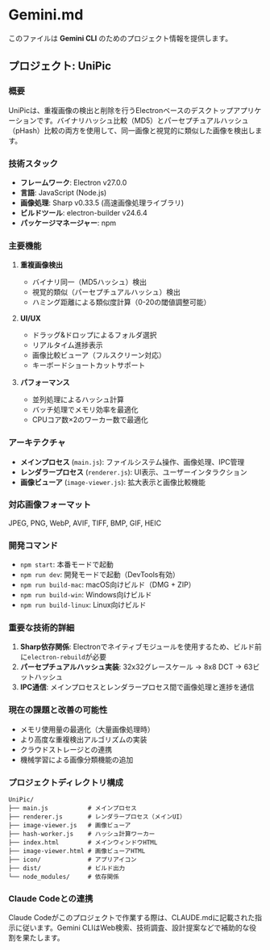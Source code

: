 # Gemini.md

このファイルは **Gemini CLI** のためのプロジェクト情報を提供します。

## プロジェクト: UniPic

### 概要
UniPicは、重複画像の検出と削除を行うElectronベースのデスクトップアプリケーションです。バイナリハッシュ比較（MD5）とパーセプチュアルハッシュ（pHash）比較の両方を使用して、同一画像と視覚的に類似した画像を検出します。

### 技術スタック
- **フレームワーク**: Electron v27.0.0
- **言語**: JavaScript (Node.js)
- **画像処理**: Sharp v0.33.5 (高速画像処理ライブラリ)
- **ビルドツール**: electron-builder v24.6.4
- **パッケージマネージャー**: npm

### 主要機能
1. **重複画像検出**
   - バイナリ同一（MD5ハッシュ）検出
   - 視覚的類似（パーセプチュアルハッシュ）検出
   - ハミング距離による類似度計算（0-20の閾値調整可能）

2. **UI/UX**
   - ドラッグ&ドロップによるフォルダ選択
   - リアルタイム進捗表示
   - 画像比較ビューア（フルスクリーン対応）
   - キーボードショートカットサポート

3. **パフォーマンス**
   - 並列処理によるハッシュ計算
   - バッチ処理でメモリ効率を最適化
   - CPUコア数×2のワーカー数で最適化

### アーキテクチャ
- **メインプロセス** (`main.js`): ファイルシステム操作、画像処理、IPC管理
- **レンダラープロセス** (`renderer.js`): UI表示、ユーザーインタラクション
- **画像ビューア** (`image-viewer.js`): 拡大表示と画像比較機能

### 対応画像フォーマット
JPEG, PNG, WebP, AVIF, TIFF, BMP, GIF, HEIC

### 開発コマンド
- `npm start`: 本番モードで起動
- `npm run dev`: 開発モードで起動（DevTools有効）
- `npm run build-mac`: macOS向けビルド（DMG + ZIP）
- `npm run build-win`: Windows向けビルド
- `npm run build-linux`: Linux向けビルド

### 重要な技術的詳細
1. **Sharp依存関係**: Electronでネイティブモジュールを使用するため、ビルド前に`electron-rebuild`が必要
2. **パーセプチュアルハッシュ実装**: 32x32グレースケール → 8x8 DCT → 63ビットハッシュ
3. **IPC通信**: メインプロセスとレンダラープロセス間で画像処理と進捗を通信

### 現在の課題と改善の可能性
- メモリ使用量の最適化（大量画像処理時）
- より高度な重複検出アルゴリズムの実装
- クラウドストレージとの連携
- 機械学習による画像分類機能の追加

### プロジェクトディレクトリ構成
```
UniPic/
├── main.js           # メインプロセス
├── renderer.js       # レンダラープロセス（メインUI）
├── image-viewer.js   # 画像ビューア
├── hash-worker.js    # ハッシュ計算ワーカー
├── index.html        # メインウィンドウHTML
├── image-viewer.html # 画像ビューアHTML
├── icon/             # アプリアイコン
├── dist/             # ビルド出力
└── node_modules/     # 依存関係
```

### Claude Codeとの連携
Claude Codeがこのプロジェクトで作業する際は、CLAUDE.mdに記載された指示に従います。Gemini CLIはWeb検索、技術調査、設計提案などで補助的な役割を果たします。